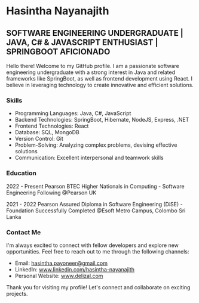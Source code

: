 # Hasintha Nayanajith

## SOFTWARE ENGINEERING UNDERGRADUATE | JAVA, C# & JAVASCRIPT ENTHUSIAST | SPRINGBOOT AFICIONADO

Hello there! Welcome to my GitHub profile. I am a passionate software engineering undergraduate with a strong interest in Java and related frameworks like SpringBoot, as well as frontend development using React. I believe in leveraging technology to create innovative and efficient solutions.

### Skills

- Programming Languages: Java, C#, JavaScript
- Backend Technologies: SpringBoot, Hibernate, NodeJS, Express, .NET
- Frontend Technologies: React
- Database: SQL, MongoDB
- Version Control: Git
- Problem-Solving: Analyzing complex problems, devising effective solutions
- Communication: Excellent interpersonal and teamwork skills

### Education

2022 - Present
Pearson BTEC Higher Nationals in Computing - Software Engineering
Following @Pearson UK

2021 - 2022
Pearson Assured Diploma in Software Engineering (DiSE) - Foundation
Successfully Completed @Esoft Metro Campus, Colombo Sri Lanka

### Contact Me

I'm always excited to connect with fellow developers and explore new opportunities. Feel free to reach out to me through the following channels:

- Email: hasintha.payoneer@gmail.com
- LinkedIn: www.linkedin.com/hasintha-nayanajith
- Personal Website: www.delizal.com

Thank you for visiting my profile! Let's connect and collaborate on exciting projects.
